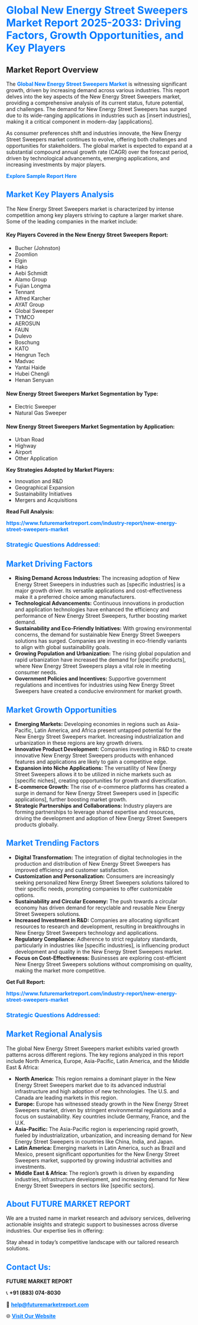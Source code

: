 <h1 style="color: #007BFF;">Global New Energy Street Sweepers Market Report 2025-2033: Driving Factors, Growth Opportunities, and Key Players</h1>

<section id="overview">
<h2>Market Report Overview</h2>
<p>The <a href="https://www.futuremarketreport.com/industry-report/new-energy-street-sweepers-market" style="color: #007BFF; text-decoration: none;"><strong>Global New Energy Street Sweepers Market</strong></a> is witnessing significant growth, driven by increasing demand across various industries. This report delves into the key aspects of the New Energy Street Sweepers market, providing a comprehensive analysis of its current status, future potential, and challenges. The demand for New Energy Street Sweepers has surged due to its wide-ranging applications in industries such as [insert industries], making it a critical component in modern-day [applications].</p>
<p>As consumer preferences shift and industries innovate, the New Energy Street Sweepers market continues to evolve, offering both challenges and opportunities for stakeholders. The global market is expected to expand at a substantial compound annual growth rate (CAGR) over the forecast period, driven by technological advancements, emerging applications, and increasing investments by major players.</p>
</section>

<section id="overview">
<p><a href="https://www.futuremarketreport.com/request-sample/reportId=90344" style="color: #007BFF; text-decoration: none;"><strong>Explore Sample Report Here</strong></a></p>
</section>

<section id="key-players">
<h2 style="color: #007BFF;">Market Key Players Analysis</h2>
<p>The New Energy Street Sweepers market is characterized by intense competition among key players striving to capture a larger market share. Some of the leading companies in the market include:</p>
<h4>Key Players Covered in the New Energy Street Sweepers Report:</h4>
<ul><li>Bucher (Johnston)</li><li>Zoomlion</li><li>Elgin</li><li>Hako</li><li>Aebi Schmidt</li><li>Alamo Group</li><li>Fujian Longma</li><li>Tennant</li><li>Alfred Karcher</li><li>AYAT Group</li><li>Global Sweeper</li><li>TYMCO</li><li>AEROSUN</li><li>FAUN</li><li>Dulevo</li><li>Boschung</li><li>KATO</li><li>Hengrun Tech</li><li>Madvac</li><li>Yantai Haide</li><li>Hubei Chengli</li><li>Henan Senyuan</li></ul>
<h4>New Energy Street Sweepers Market Segmentation by Type:</h4>
<ul><li>Electric Sweeper</li><li>Natural Gas Sweeper</li></ul>

<h4>New Energy Street Sweepers Market Segmentation by Application:</h4>
<ul><li>Urban Road</li><li>Highway</li><li>Airport</li><li>Other Application</li></ul>
<p><strong>Key Strategies Adopted by Market Players:</strong></p>
<ul>
<li>Innovation and R&D</li>
<li>Geographical Expansion</li>
<li>Sustainability Initiatives</li>
<li>Mergers and Acquisitions</li>
</ul>
</section>

<section>
<p><strong>Read Full Analysis: </strong></p><a href="https://www.futuremarketreport.com/industry-report/new-energy-street-sweepers-market" style="color: #007BFF; text-decoration: none;"><strong>https://www.futuremarketreport.com/industry-report/new-energy-street-sweepers-market</strong></a>
<h3 style="color: #007BFF;">Strategic Questions Addressed:</h3>
</section>

<section id="driving-factors">
<h2 style="color: #007BFF;">Market Driving Factors</h2>
<ul>
<li><strong>Rising Demand Across Industries:</strong> The increasing adoption of New Energy Street Sweepers in industries such as [specific industries] is a major growth driver. Its versatile applications and cost-effectiveness make it a preferred choice among manufacturers.</li>
<li><strong>Technological Advancements:</strong> Continuous innovations in production and application technologies have enhanced the efficiency and performance of New Energy Street Sweepers, further boosting market demand.</li>
<li><strong>Sustainability and Eco-Friendly Initiatives:</strong> With growing environmental concerns, the demand for sustainable New Energy Street Sweepers solutions has surged. Companies are investing in eco-friendly variants to align with global sustainability goals.</li>
<li><strong>Growing Population and Urbanization:</strong> The rising global population and rapid urbanization have increased the demand for [specific products], where New Energy Street Sweepers plays a vital role in meeting consumer needs.</li>
<li><strong>Government Policies and Incentives:</strong> Supportive government regulations and incentives for industries using New Energy Street Sweepers have created a conducive environment for market growth.</li>
</ul>
</section>

<section id="growth-opportunities">
<h2 style="color: #007BFF;">Market Growth Opportunities</h2>
<ul>
<li><strong>Emerging Markets:</strong> Developing economies in regions such as Asia-Pacific, Latin America, and Africa present untapped potential for the New Energy Street Sweepers market. Increasing industrialization and urbanization in these regions are key growth drivers.</li>
<li><strong>Innovative Product Development:</strong> Companies investing in R&D to create innovative New Energy Street Sweepers products with enhanced features and applications are likely to gain a competitive edge.</li>
<li><strong>Expansion into Niche Applications:</strong> The versatility of New Energy Street Sweepers allows it to be utilized in niche markets such as [specific niches], creating opportunities for growth and diversification.</li>
<li><strong>E-commerce Growth:</strong> The rise of e-commerce platforms has created a surge in demand for New Energy Street Sweepers used in [specific applications], further boosting market growth.</li>
<li><strong>Strategic Partnerships and Collaborations:</strong> Industry players are forming partnerships to leverage shared expertise and resources, driving the development and adoption of New Energy Street Sweepers products globally.</li>
</ul>
</section>

<section id="trending-factors">
<h2 style="color: #007BFF;">Market Trending Factors</h2>
<ul>
<li><strong>Digital Transformation:</strong> The integration of digital technologies in the production and distribution of New Energy Street Sweepers has improved efficiency and customer satisfaction.</li>
<li><strong>Customization and Personalization:</strong> Consumers are increasingly seeking personalized New Energy Street Sweepers solutions tailored to their specific needs, prompting companies to offer customizable options.</li>
<li><strong>Sustainability and Circular Economy:</strong> The push towards a circular economy has driven demand for recyclable and reusable New Energy Street Sweepers solutions.</li>
<li><strong>Increased Investment in R&D:</strong> Companies are allocating significant resources to research and development, resulting in breakthroughs in New Energy Street Sweepers technology and applications.</li>
<li><strong>Regulatory Compliance:</strong> Adherence to strict regulatory standards, particularly in industries like [specific industries], is influencing product development and quality in the New Energy Street Sweepers market.</li>
<li><strong>Focus on Cost-Effectiveness:</strong> Businesses are exploring cost-efficient New Energy Street Sweepers solutions without compromising on quality, making the market more competitive.</li>
</ul>
</section>

<section>
<p><strong>Get Full Report: </strong></p><a href="https://www.futuremarketreport.com/industry-report/new-energy-street-sweepers-market" style="color: #007BFF; text-decoration: none;"><strong>https://www.futuremarketreport.com/industry-report/new-energy-street-sweepers-market</strong></a>
<h3 style="color: #007BFF;">Strategic Questions Addressed:</h3>
</section>


<section id="regional-analysis">
<h2 style="color: #007BFF;">Market Regional Analysis</h2>
<p>The global New Energy Street Sweepers market exhibits varied growth patterns across different regions. The key regions analyzed in this report include North America, Europe, Asia-Pacific, Latin America, and the Middle East & Africa:</p>
<ul>
<li><strong>North America:</strong> This region remains a dominant player in the New Energy Street Sweepers market due to its advanced industrial infrastructure and high adoption of new technologies. The U.S. and Canada are leading markets in this region.</li>
<li><strong>Europe:</strong> Europe has witnessed steady growth in the New Energy Street Sweepers market, driven by stringent environmental regulations and a focus on sustainability. Key countries include Germany, France, and the U.K.</li>
<li><strong>Asia-Pacific:</strong> The Asia-Pacific region is experiencing rapid growth, fueled by industrialization, urbanization, and increasing demand for New Energy Street Sweepers in countries like China, India, and Japan.</li>
<li><strong>Latin America:</strong> Emerging markets in Latin America, such as Brazil and Mexico, present significant opportunities for the New Energy Street Sweepers market, supported by growing industrial activities and investments.</li>
<li><strong>Middle East & Africa:</strong> The region’s growth is driven by expanding industries, infrastructure development, and increasing demand for New Energy Street Sweepers in sectors like [specific sectors].</li>
</ul>
</section>

<footer>
<h2 style="color: #007BFF;">About FUTURE MARKET REPORT</h2>
<p>We are a trusted name in market research and advisory services, delivering actionable insights and strategic support to businesses across diverse industries. Our expertise lies in offering:</p>

<p>Stay ahead in today’s competitive landscape with our tailored research solutions.</p>

<h2 style="color: #007BFF;">Contact Us:</h2>
<p><strong>FUTURE MARKET REPORT</strong></p>
<p>📞 <strong>+91 (883) 074-8030</strong></p>
<p>📧 <strong><a href="mailto:help@futuremarketreport.com" style="color: #007BFF;">help@futuremarketreport.com</a></strong></p>
<p>🌐 <strong><a href="https://www.futuremarketreport.com/" style="color: #007BFF;">Visit Our Website</a></strong></p>
</footer>